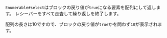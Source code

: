 `Enumerable#select`はブロックの戻り値が`true`になる要素を配列にして返します。
レシーバーをすべて走査して繰り返しを終了します。

配列の長さは10ですので、ブロックの戻り値が`true`かを問わず`10`が表示されます。

